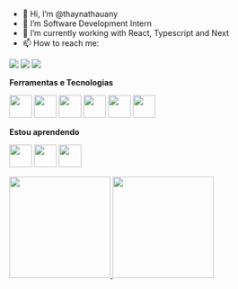 - 👋 Hi, I’m @thaynathauany
- 👀 I’m Software Development Intern 
- 🌱 I’m currently working with React, Typescript and Next
- 📫 How to reach me:
<div>
          <a href="https://instagram.com/thayna.thauanny" target="_blank"><img src="https://img.shields.io/badge/-Instagram-%23E4405F?style=for-the-badge&logo=instagram&logoColor=white" target="_blank"></a>
          <a href = "mailto:thayna98@gmail.com"><img src="https://img.shields.io/badge/Gmail-D14836?style=for-the-badge&logo=gmail&logoColor=white" target="_blank"></a>
          <a href="https://www.linkedin.com/in/thayná-thauany/" target="_blank"><img src="https://img.shields.io/badge/-LinkedIn-%230077B5?style=for-the-badge&logo=linkedin&logoColor=white" target="_blank"></a>  
</div>

           

<b>Ferramentas e Tecnologias </b> <p> 
<img src="https://cdn.jsdelivr.net/gh/devicons/devicon/icons/git/git-original.svg" width="40" height="40"/> <img src="https://cdn.jsdelivr.net/gh/devicons/devicon/icons/react/react-original.svg" width="40" height="40" />
<img src="https://cdn.jsdelivr.net/gh/devicons/devicon/icons/typescript/typescript-original.svg" width="40" height="40" /> <img src="https://cdn.jsdelivr.net/gh/devicons/devicon/icons/nextjs/nextjs-line.svg" width="40" height="40" />  <img src="https://cdn.jsdelivr.net/gh/devicons/devicon/icons/php/php-plain.svg" width="40" height="40" /> <link rel="stylesheet" href="https://cdn.jsdelivr.net/gh/devicons/devicon@v2.15.1/devicon.min.css" width="40" height="40"><img src="https://cdn.jsdelivr.net/gh/devicons/devicon/icons/sass/sass-original.svg" width="40" height="40" /> 
          
<p></p>
<b>Estou aprendendo </b> <p> 
<img src="https://cdn.jsdelivr.net/gh/devicons/devicon/icons/nodejs/nodejs-original.svg" width="40" height="40" /> <img src="https://cdn.jsdelivr.net/gh/devicons/devicon/icons/mysql/mysql-original.svg" width="40" height="40"  /> <img src="https://cdn.jsdelivr.net/gh/devicons/devicon/icons/graphql/graphql-plain.svg" width="40" height="40"  />


<div>
<a href="https://github.com/thaynathauany">
<img height="180em" src="https://github-readme-stats.vercel.app/api/top-langs/?thaynathauany&layout=compact&langs_count=7&theme=dracula"/>
<img height="180em" src="https://github-readme-stats.vercel.app/api?username=thaynathauany&show_icons=true&theme=dracula&include_all_commits=true&count_private=true"/>
</div>
